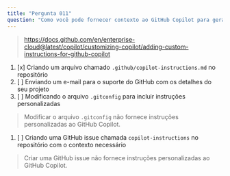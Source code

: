 ```yaml
---
title: "Pergunta 011"
question: "Como você pode fornecer contexto ao GitHub Copilot para gerar respostas personalizadas para o seu repositório?"
---
```


> https://docs.github.com/en/enterprise-cloud@latest/copilot/customizing-copilot/adding-custom-instructions-for-github-copilot  
1. [x] Criando um arquivo chamado `.github/copilot-instructions.md` no repositório  
1. [ ] Enviando um e-mail para o suporte do GitHub com os detalhes do seu projeto  
1. [ ] Modificando o arquivo `.gitconfig` para incluir instruções personalizadas  
> Modificar o arquivo `.gitconfig` não fornece instruções personalizadas ao GitHub Copilot.  
1. [ ] Criando uma GitHub issue chamada `copilot-instructions` no repositório com o contexto necessário  
> Criar uma GitHub issue não fornece instruções personalizadas ao GitHub Copilot.  
